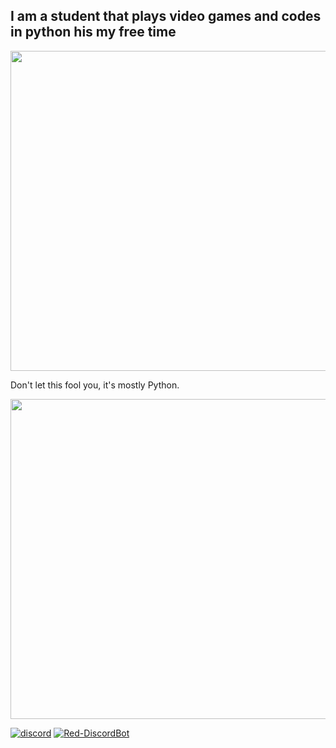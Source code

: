 ## I am a student that plays video games and codes in python his my free time

<a href="https://github.com/anuraghazra/github-readme-stats">
<img align="center" src="https://github-readme-stats.vercel.app/api/top-langs/?username=BoyDownTown&show_icons=true&layout=compact&theme=dark&count_private=true" width="512" />
    </a>
<br/>
<p>
Don't let this fool you, it's mostly Python.
</p>
<a href="https://github.com/anuraghazra/github-readme-stats">
    <img align="center" width="512" src="https://github-readme-stats.vercel.app/api?username=BoyDownTown&show_icons=true&theme=dark&count_private=true" />
</a>
<br/>

<!--
<p><iframe src="https://trustyjaid.com" name="myWebsite" height="512" width=90% >https://TrustyJAID.com</iframe></p>
<p><a href="https://trustyjaid.com" target="myWebsite">Open TrustyJAID.com</a></p>
</br>
-->

[![discord](https://img.shields.io/badge/Discord-世界の王%230001-7289DA?logo=discord&style=for-the-badgel)]("https://dsc.gg/hiikuyo")
[![Red-DiscordBot](https://img.shields.io/badge/Red--DiscordBot-V3-red.svg)](https://github.com/Cog-Creators/Red-DiscordBot)
